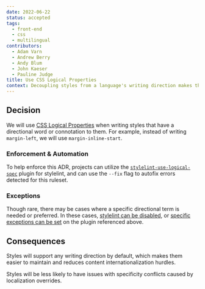 ```yaml
---
date: 2022-06-22
status: accepted
tags:
  - front-end
  - css
  - multilingual
contributors:
  - Adam Varn
  - Andrew Berry
  - Andy Blum
  - John Kaeser
  - Pauline Judge
title: Use CSS Logical Properties
context: Decoupling styles from a language's writing direction makes them easier to maintain across translations.
---
```

## Decision
We will use [CSS Logical Properties](https://developer.mozilla.org/en-US/docs/Web/CSS/CSS_Logical_Properties) when writing styles that have a directional word or connotation to them. For example, instead of writing `margin-left`, we will use `margin-inline-start`.

### Enforcement & Automation
To help enforce this ADR, projects can utilize the [`stylelint-use-logical-spec`](https://github.com/Jordan-Hall/stylelint-use-logical-spec) plugin for stylelint, and can use the `--fix` flag to autofix errors detected for this ruleset.

### Exceptions
Though rare, there may be cases where a specific directional term is needed or preferred. In these cases, [stylelint can be disabled](https://stylelint.io/user-guide/ignore-code/), or [specific exceptions can be set](https://github.com/csstools/stylelint-use-logical#except) on the plugin referenced above.

##  Consequences
Styles will support any writing direction by default, which makes them easier to maintain and reduces content internationalization hurdles.

Styles will be less likely to have issues with specificity conflicts caused by localization overrides.

